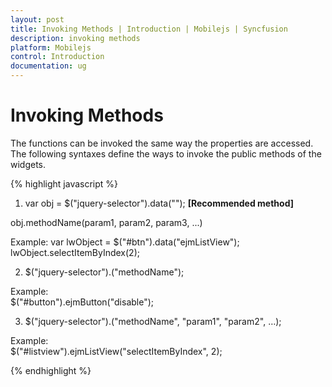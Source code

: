 ```yaml
---
layout: post
title: Invoking Methods | Introduction | Mobilejs | Syncfusion
description: invoking methods
platform: Mobilejs
control: Introduction
documentation: ug
---
```


# Invoking Methods

The functions can be invoked the same way the properties are accessed. The following syntaxes define the ways to invoke the public methods of the widgets.

{% highlight javascript %}

1. var obj = $("jquery-selector").data("<ejm-plugin-name>"); **[Recommended method]**

obj.methodName(param1, param2, param3, ...)

Example: 
        var lwObject = $("#btn").data("ejmListView");
        lwObject.selectItemByIndex(2);


2. $("jquery-selector").<ejm-plugin-name>("methodName");

Example:  
        $("#button").ejmButton("disable");

3. $("jquery-selector").<ejm-plugin-name>("methodName", "param1", "param2", …);

Example:  
        $("#listview").ejmListView("selectItemByIndex", 2);

{% endhighlight %}